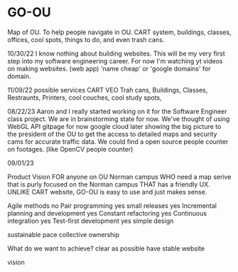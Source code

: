 # GO-OU
Map of OU. To help people navigate in OU. CART system, buildings, classes, offices, cool spots, things to do, and even trash cans.

10/30/22
I know nothing about building websites.
This will be my very first step into my software engineering career.
For now I'm watching yt videos on making websites. (web app)
'name cheap' or 'google domains' for domain.

11/09/22
possible services
  CART
  VEO
  Trah cans, Buildings, Classes, Restraunts, Printers, cool couches, cool study spots, 

08/22/23
Aaron and I really started working on it for the Software Engineer class project.
We are in brainstorming state for now.
  We've thought of using
    WebGL API
    gitpage for now
      google cloud later
    showing the big picture to the president of the OU to get the access to detailed maps and security cams for accurate traffic data.
      We could find a open source people counter on footages. (like OpenCV people counter)

09/01/23

Product Vision
FOR anyone on OU Norman campus WHO need a map serive that is purly focused on the Norman campus THAT has a friendly UX. UNLIKE CART website, GO-OU is easy to use and just makes sense.


Agile methods
  no     Pair programming
  yes    small releases
  yes    Incremental planning and development
  yes    Constant refactoring
  yes    Continuous integration
  yes    Test-first development
  yes    simple design
  
  
  
  
  sustainable pace
  collective ownership
  
  
What do we want to achieve? clear as possible
  have stable website
  
vision
  














  
